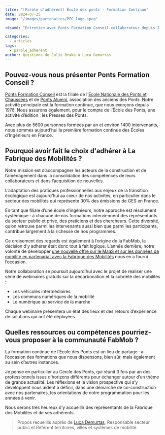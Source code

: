 ```yaml
---
titre: "[Parole d'adhérent] École des ponts - Formation Continue"
date: 2024-07-25
image: "/images/partenaires/PFC_logo.jpeg"

résumé: "Entretien avec Ponts Formation Conseil collaborateur depuis 2 ans pour proposer des formations sur les sujets du MaaS"

categories: 
  - articles
tags: 
  - parole_adherent
author: Questions de Julie Braka à Luca Demurtas
---
```


## Pouvez-vous nous présenter Ponts Formation Conseil ?

[Ponts Formation Conseil](https://formation-continue.enpc.fr/) est la filiale de l’[École Nationale des Ponts et Chaussées](https://ecoledesponts.fr/) et de [Ponts Alumni](https://www.ponts.org/fr/), association des anciens des Ponts. Notre activité principale est la formation continue, que nous exerçons depuis 1976. Nous assurons également, pour le compte de l’École des Ponts, une activité d’édition : les Presses des Ponts. 

Avec plus de 5600 personnes formées par an et environ 1400 intervenants, nous sommes aujourd’hui la première formation continue des Écoles d’Ingénieurs en France.

## Pourquoi avoir fait le choix d'adhérer à La Fabrique des Mobilités ?

Notre mission est d’accompagner les acteurs de la construction et de l’aménagement dans la consolidation des compétences de leurs collaborateurs et dans l’acquisition de nouvelles.

L’adaptation des pratiques professionnelles aux enjeux de la transition écologique est aujourd’hui au cœur de nos activités, en particulier dans le secteur des mobilités qui représente 30% des émissions de GES en France.

En tant que filiale d’une école d’ingénieurs, notre approche est résolument systémique : à chacune de nos formations interviennent des représentants du secteur public et privé, des praticiens et des chercheurs. Cette diversité, qu’on retrouve parmi les intervenants aussi bien que parmi les participants, contribue largement à la richesse de nos programmes.

Ce croisement des regards est également à l’origine de la FabMob, la décision d’y adhérer était donc tout à fait logique. L’année dernière, notre volonté de développer [une nouvelle offre sur le MaaS et sur les données de mobilité en partenariat avec la Fabrique des Mobilités](https://formation-continue.enpc.fr/Nos-formations-courtes/produits/?id=0988b730-9b20-ee11-9967-000d3a89acbb&type=2) nous en a fourni l’occasion.

Notre collaboration se poursuit aujourd’hui avec le projet de réaliser une série de webinaires gratuits sur la décarbonation et la sobriété des mobilités :

* Les véhicules intermédiaires
* Les communs numériques de la mobilité
* Le numérique au service de la marche

Chaque webinaire présentera un état des lieux et des retours d’expérience de solutions qui ont été déployées.

## Quelles ressources ou compétences pourriez-vous proposer à la communauté FabMob ?

La formation continue de l’École des Ponts est un lieu de partage : à l’occasion des formations que nous dispensons, bien sûr, mais également au sein d’autres instances.

Je pense en particulier au Cercle des Ponts, qui réunit 3 fois par an des professionnels issus d’horizons différents pour échanger autour d’un thème de grande actualité. Les réflexions et la vision prospective qui s’y développent nous aident à définir, dans une démarche de co-construction avec nos partenaires, les orientations de notre programmation pour les années à venir.

Nous serons très heureux d’y accueillir des représentants de la Fabrique des Mobilités et de ses adhérents.

> Propos recueillis auprès de [Luca Demurtas](https://www.linkedin.com/in/lucademurtas/), Responsable secteur public et Référent territoires, villes et systèmes de mobilité